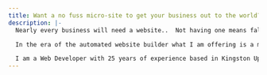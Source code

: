 ```yaml
---
title: Want a no fuss micro-site to get your business out to the world?
description: |-
  Nearly every business will need a website..  Not having one means falling behind the competition.

  In the era of the automated website builder what I am offering is a more tailored approach with a focus on perfomrmance and search engine optimisation.

  I am a Web Developer with 25 years of experience based in Kingston Upon Thames. You can find out more about me <a href="/posts/about" class="underline">here</a>, and take a look below at the steps needed to go from idea to a fully deployed live website.
---
```

